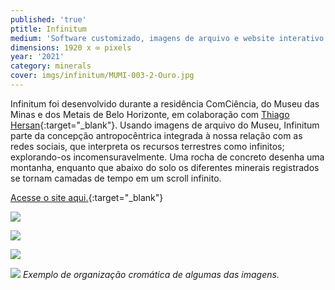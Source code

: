 ```yaml
---
published: 'true'
ptitle: Infinitum
medium: 'Software customizado, imagens de arquivo e website interativo'
dimensions: 1920 x ∞ pixels
year: '2021'
category: minerals
cover: imgs/infinitum/MUMI-003-2-Ouro.jpg
---
```

Infinitum foi desenvolvido durante a residência ComCiência, do Museu das Minas e dos Metais de Belo Horizonte, em colaboração com [Thiago Hersan](https://thiagohersan.com/){:target="_blank"}. Usando imagens de arquivo do Museu, Infinitum parte da concepção antropocêntrica integrada à nossa relação com as redes sociais, que interpreta os recursos terrestres como infinitos; explorando-os incomensuravelmente. Uma rocha de concreto desenha uma montanha, enquanto que abaixo do solo os diferentes minerais registrados se tornam camadas de tempo em um scroll infinito.

[Acesse o site aqui.](https://infinitum.marinagem.com/){:target="_blank"}

![]({{site.baseurl}}/imgs/infinitum/mapa_textura.jpg)

![]({{site.baseurl}}/imgs/infinitum/Infinitum_0_laranja.jpg)

![]({{site.baseurl}}/imgs/infinitum/Infinitum_1_white.jpg)

![]({{site.baseurl}}/imgs/infinitum/Infinitum_2_green.jpg)
_Exemplo de organização cromática de algumas das imagens._

